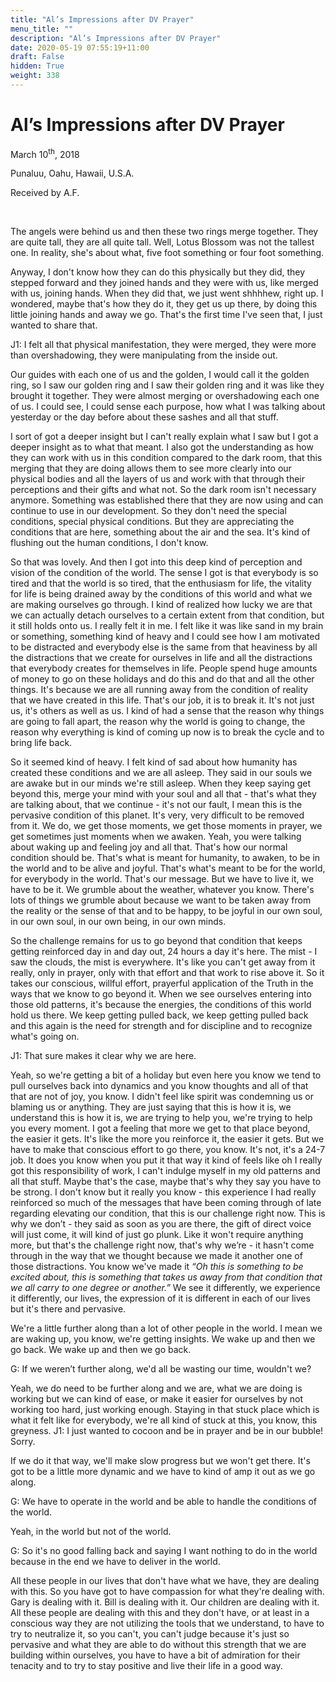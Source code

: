 ```yaml
---
title: "Al’s Impressions after DV Prayer"
menu_title: ""
description: "Al’s Impressions after DV Prayer"
date: 2020-05-19 07:55:19+11:00
draft: False
hidden: True
weight: 338
---
```

# Al’s Impressions after DV Prayer

March 10<sup>th</sup>, 2018

Punaluu, Oahu, Hawaii, U.S.A.

Received by A.F.

 

The angels were behind us and then these two rings merge together. They are quite tall, they are all quite tall. Well, Lotus Blossom was not the tallest one. In reality, she's about what, five foot something or four foot something.

Anyway, I don't know how they can do this physically but they did, they stepped forward and they joined hands and they were with us, like merged with us, joining hands. When they did that, we just went shhhhew, right up. I wondered, maybe that's how they do it, they get us up there, by doing this little joining hands and away we go. That's the first time I've seen that, I just wanted to share that.

J1: I felt all that physical manifestation, they were merged, they were more than overshadowing, they were manipulating from the inside out. 

Our guides with each one of us and the golden, I would call it the golden ring, so I saw our golden ring and I saw their golden ring and it was like they brought it together. They were almost merging or overshadowing each one of us. I could see, I could sense each purpose, how what I was talking about yesterday or the day before about these sashes and all that stuff.

I sort of got a deeper insight but I can't really explain what I saw but I got a deeper insight as to what that meant. I also got the understanding as how they can work with us in this condition compared to the dark room, that this merging that they are doing allows them to see more clearly into our physical bodies and all the layers of us and work with that through their perceptions and their gifts and what not. So the dark room isn't necessary anymore. Something was established there that they are now using and can continue to use in our development. So they don't need the special conditions, special physical conditions. But they are appreciating the conditions that are here, something about the air and the sea. It's kind of flushing out the human conditions, I don't know.

So that was lovely. And then I got into this deep kind of perception and vision of the condition of the world. The sense I got is that everybody is so tired and that the world is so tired, that the enthusiasm for life, the vitality for life is being drained away by the conditions of this world and what we are making ourselves go through. I kind of realized how lucky we are that we can actually detach ourselves to a certain extent from that condition, but it still holds onto us. I really felt it in me. I felt like it was like sand in my brain or something, something kind of heavy and I could see how I am motivated to be distracted and everybody else is the same from that heaviness by all the distractions that we create for ourselves in life and all the distractions that everybody creates for themselves in life. People spend huge amounts of money to go on these holidays and do this and do that and all the other things. It's because we are all running away from the condition of reality that we have created in this life. That's our job, it is to break it. It's not just us, it's others as well as us. I kind of had a sense that the reason why things are going to fall apart, the reason why the world is going to change, the reason why everything is kind of coming up now is to break the cycle and to bring life back.

So it seemed kind of heavy. I felt kind of sad about how humanity has created these conditions and we are all asleep. They said in our souls we are awake but in our minds we're still asleep. When they keep saying get beyond this, merge your mind with your soul and all that - that's what they are talking about, that we continue - it's not our fault, I mean this is the pervasive condition of this planet. It's very, very difficult to be removed from it. We do, we get those moments, we get those moments in prayer, we get sometimes just moments when we awaken. Yeah, you were talking about waking up and feeling joy and all that. That's how our normal condition should be. That's what is meant for humanity, to awaken, to be in the world and to be alive and joyful. That's what's meant to be for the world, for everybody in the world. That's our message. But we have to live it, we have to be it. We grumble about the weather, whatever you know. There's lots of things we grumble about because we want to be taken away from the reality or the sense of that and to be happy, to be joyful in our own soul, in our own soul, in our own being, in our own minds.

So the challenge remains for us to go beyond that condition that keeps getting reinforced day in and day out, 24 hours a day it's here. The mist - I saw the clouds, the mist is everywhere. It's like you can't get away from it really, only in prayer, only with that effort and that work to rise above it. So it takes our conscious, willful effort, prayerful application of the Truth in the ways that we know to go beyond it. When we see ourselves entering into those old patterns, it's because the energies, the conditions of this world hold us there. We keep getting pulled back, we keep getting pulled back and this again is the need for strength and for discipline and to recognize what's going on.

J1: That sure makes it clear why we are here.

Yeah, so we're getting a bit of a holiday but even here you know we tend to pull ourselves back into dynamics and you know thoughts and all of that that are not of joy, you know. I didn't feel like spirit was condemning us or blaming us or anything. They are just saying that this is how it is, we understand this is how it is, we are trying to help you, we're trying to help you every moment. I got a feeling that more we get to that place beyond, the easier it gets. It's like the more you reinforce it, the easier it gets. But we have to make that conscious effort to go there, you know. It's not, it's a 24-7 job. It does you know when you put it that way it kind of feels like oh I really got this responsibility of work, I can't indulge myself in my old patterns and all that stuff. Maybe that's the case, maybe that's why they say you have to be strong. I don't know but it really you know - this experience I had really reinforced so much of the messages that have been coming through of late regarding elevating our condition, that this is our challenge right now. This is why we don’t  - they said as soon as you are there, the gift of direct voice will just come, it will kind of just go plunk. Like it won't require anything more, but that's the challenge right now, that's why we’re -  it hasn't come through in the way that we thought because we made it another one of those distractions. You know we've made it *“Oh this is something to be excited about, this is something that takes us away from that condition that we all carry to one degree or another.”* We see it differently, we experience it differently, our lives, the expression of it is different in each of our lives but it's there and pervasive.

We're a little further along than a lot of other people in the world. I mean we are waking up, you know, we're getting insights. We wake up and then we go back. We wake up and then we go back.

G: If we weren’t further along, we'd all be wasting our time, wouldn't we?

Yeah, we do need to be further along and we are, what we are doing is working but we can kind of ease, or make it easier for ourselves by not working too hard, just working enough. Staying in that stuck place which is what it felt like for everybody, we're all kind of stuck at this, you know, this greyness.
J1: I just wanted to cocoon and be in prayer and be in our bubble! Sorry.

If we do it that way, we'll make slow progress but we won't get there. It's got to be a little more dynamic and we have to kind of amp it out as we go along.

G: We have to operate in the world and be able to handle the conditions of the world.

Yeah, in the world but not of the world.

G: So it's no good falling back and saying I want nothing to do in the world because in the end we have to deliver in the world.

All these people in our lives that don't have what we have, they are dealing with this. So you have got to have compassion for what they're dealing with. Gary is dealing with it. Bill is dealing with it. Our children are dealing with it. All these people are dealing with this and they don't have, or at least in a conscious way they are not utilizing the tools that we understand, to have to try to neutralize it, so you can't, you can't judge because it's just so pervasive and what they are able to do without this strength that we are building within ourselves, you have to have a bit of admiration for their tenacity and to try to stay positive and live their life in a good way.
